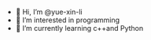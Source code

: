 - 👋 Hi, I’m @yue-xin-li
- 👀 I’m interested in programming
- 🌱 I’m currently learning c++and Python


<!---
yue-xin-li/yue-xin-li is a ✨ special ✨ repository because its `README.md` (this file) appears on your GitHub profile.
You can click the Preview link to take a look at your changes.
--->
